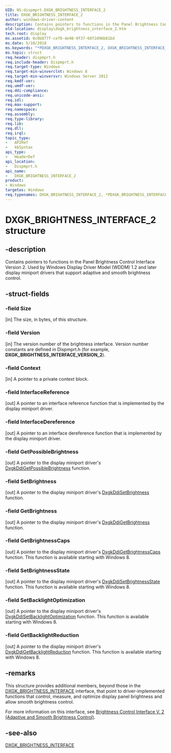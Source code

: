 ```yaml
---
UID: NS:dispmprt.DXGK_BRIGHTNESS_INTERFACE_2
title: DXGK_BRIGHTNESS_INTERFACE_2
author: windows-driver-content
description: Contains pointers to functions in the Panel Brightness Control Interface Version 2. Used by Windows Display Driver Model (WDDM) 1.2 and later display miniport drivers that support adaptive and smooth brightness control.
old-location: display\dxgk_brightness_interface_2.htm
tech.root: display
ms.assetid: 0c0b877f-cef0-4e98-9f37-60f2d96b81bd
ms.date: 5/10/2018
ms.keywords: "*PDXGK_BRIGHTNESS_INTERFACE_2, DXGK_BRIGHTNESS_INTERFACE_2, DXGK_BRIGHTNESS_INTERFACE_2 structure [Display Devices], PDXGK_BRIGHTNESS_INTERFACE_2, PDXGK_BRIGHTNESS_INTERFACE_2 structure pointer [Display Devices], display.dxgk_brightness_interface_2, dispmprt/DXGK_BRIGHTNESS_INTERFACE_2, dispmprt/PDXGK_BRIGHTNESS_INTERFACE_2"
ms.topic: struct
req.header: dispmprt.h
req.include-header: Dispmprt.h
req.target-type: Windows
req.target-min-winverclnt: Windows 8
req.target-min-winversvr: Windows Server 2012
req.kmdf-ver: 
req.umdf-ver: 
req.ddi-compliance: 
req.unicode-ansi: 
req.idl: 
req.max-support: 
req.namespace: 
req.assembly: 
req.type-library: 
req.lib: 
req.dll: 
req.irql: 
topic_type:
-	APIRef
-	kbSyntax
api_type:
-	HeaderDef
api_location:
-	Dispmprt.h
api_name:
-	DXGK_BRIGHTNESS_INTERFACE_2
product:
- Windows
targetos: Windows
req.typenames: DXGK_BRIGHTNESS_INTERFACE_2, *PDXGK_BRIGHTNESS_INTERFACE_2
---
```


# DXGK_BRIGHTNESS_INTERFACE_2 structure


## -description


Contains pointers to functions in the Panel Brightness Control Interface Version 2. Used by Windows Display Driver Model (WDDM) 1.2 and later display miniport drivers that support adaptive and smooth brightness control.


## -struct-fields




### -field Size

[in] The size, in bytes, of this structure.


### -field Version

[in] The version number of the brightness interface. Version number constants are defined in Dispmprt.h (for example, <b>DXGK_BRIGHTNESS_INTERFACE_VERSION_2</b>).


### -field Context

[in] A pointer to a private context block.


### -field InterfaceReference

[out] A pointer to an interface reference function that is implemented by the display miniport driver.


### -field InterfaceDereference

[out] A pointer to an interface dereference function that is implemented by the display miniport driver.


### -field GetPossibleBrightness

[out] A pointer to the display miniport driver's <a href="https://msdn.microsoft.com/aed565f5-a9c1-4130-a192-68bb699b4bd1">DxgkDdiGetPossibleBrightness</a> function.


### -field SetBrightness

[out] A pointer to the display miniport driver's <a href="https://msdn.microsoft.com/83609679-20df-463d-ac3a-bb8a87897608">DxgkDdiSetBrightness</a> function.


### -field GetBrightness

[out] A pointer to the display miniport driver's <a href="https://msdn.microsoft.com/e226cd36-45af-4d80-9aba-8919b267483b">DxgkDdiGetBrightness</a> function.


### -field GetBrightnessCaps

[out] A pointer to the display miniport driver's <a href="https://msdn.microsoft.com/3418dd2b-63cb-411f-9bae-390148885907">DxgkDdiGetBrightnessCaps</a> function. This function is available starting with Windows 8.


### -field SetBrightnessState

[out] A pointer to the display miniport driver's  <a href="https://msdn.microsoft.com/804046ff-0cc7-4ff0-be07-b574cb40fd2b">DxgkDdiSetBrightnessState</a> function. This function is available starting with Windows 8.


### -field SetBacklightOptimization

[out] A pointer to the display miniport driver's  <a href="https://msdn.microsoft.com/b8c37df8-ba86-4cfd-add0-49ba9c90f04a">DxgkDdiSetBacklightOptimization</a> function. This function is available starting with Windows 8.


### -field GetBacklightReduction

[out] A pointer to the display miniport driver's  <a href="https://msdn.microsoft.com/018cb4a0-e71d-407e-8fe9-716312099b73">DxgkDdiGetBacklightReduction</a> function. This function is available starting with Windows 8.


## -remarks



This structure provides additional members, beyond those in the <a href="https://msdn.microsoft.com/library/windows/hardware/ff560989">DXGK_BRIGHTNESS_INTERFACE</a> interface, that point to driver-implemented functions that control, measure, and optimize display panel brightness and allow smooth brightness control.

For more information on this interface, see <a href="https://msdn.microsoft.com/library/windows/hardware/jj647485">Brightness Control Interface V. 2 (Adaptive and Smooth Brightness Control)</a>.




## -see-also




<a href="https://msdn.microsoft.com/library/windows/hardware/ff560989">DXGK_BRIGHTNESS_INTERFACE</a>
 

 

